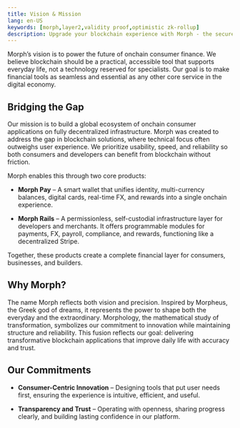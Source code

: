 ```yaml
---
title: Vision & Mission
lang: en-US
keywords: [morph,layer2,validity proof,optimistic zk-rollup]
description: Upgrade your blockchain experience with Morph - the secure decentralized, cost0efficient, and high-performing optimistic zk-rollup solution. Try it now!
---
```


Morph’s vision is to power the future of onchain consumer finance. We believe blockchain should be a practical, accessible tool that supports everyday life, not a technology reserved for specialists. Our goal is to make financial tools as seamless and essential as any other core service in the digital economy.


## Bridging the Gap

Our mission is to build a global ecosystem of onchain consumer applications on fully decentralized infrastructure. Morph was created to address the gap in blockchain solutions, where technical focus often outweighs user experience. We prioritize usability, speed, and reliability so both consumers and developers can benefit from blockchain without friction.  

Morph enables this through two core products:  
- **Morph Pay** – A smart wallet that unifies identity, multi-currency balances, digital cards, real-time FX, and rewards into a single onchain experience.


- **Morph Rails** – A permissionless, self-custodial infrastructure layer for developers and merchants. It offers programmable modules for payments, FX, payroll, compliance, and rewards, functioning like a decentralized Stripe.  

Together, these products create a complete financial layer for consumers, businesses, and builders.


## Why Morph?​

The name Morph reflects both vision and precision. Inspired by Morpheus, the Greek god of dreams, it represents the power to shape both the everyday and the extraordinary. Morphology, the mathematical study of transformation, symbolizes our commitment to innovation while maintaining structure and reliability. This fusion reflects our goal: delivering transformative blockchain applications that improve daily life with accuracy and trust.


## Our Commitments


- **Consumer-Centric Innovation** – Designing tools that put user needs first, ensuring the experience is intuitive, efficient, and useful.


- **Transparency and Trust** – Operating with openness, sharing progress clearly, and building lasting confidence in our platform.



